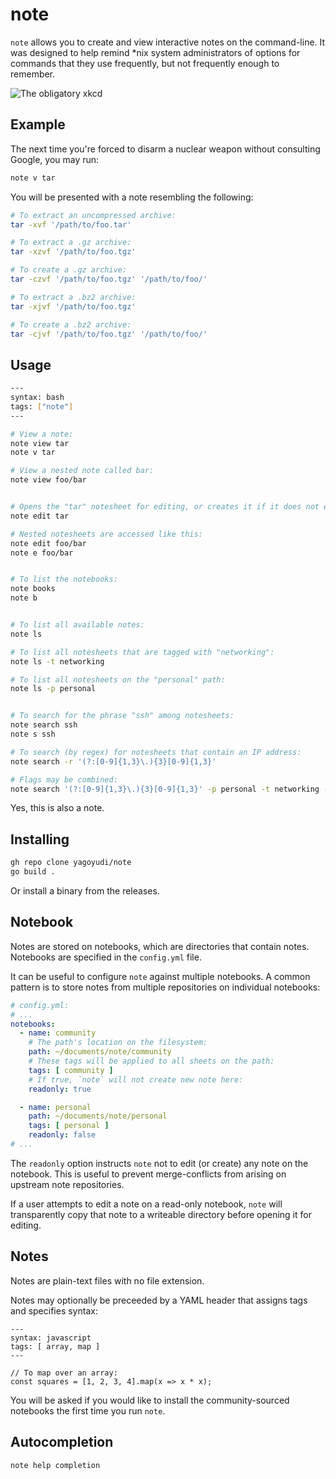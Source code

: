# note

`note` allows you to create and view interactive notes on the command-line. It
was designed to help remind \*nix system administrators of options for commands
that they use frequently, but not frequently enough to remember.

![The obligatory xkcd](http://imgs.xkcd.com/comics/tar.png 'The obligatory xkcd')

## Example

The next time you're forced to disarm a nuclear weapon without consulting
Google, you may run:

```sh
note v tar
```

You will be presented with a note resembling the following:

```sh
# To extract an uncompressed archive:
tar -xvf '/path/to/foo.tar'

# To extract a .gz archive:
tar -xzvf '/path/to/foo.tgz'

# To create a .gz archive:
tar -czvf '/path/to/foo.tgz' '/path/to/foo/'

# To extract a .bz2 archive:
tar -xjvf '/path/to/foo.tgz'

# To create a .bz2 archive:
tar -cjvf '/path/to/foo.tgz' '/path/to/foo/'
```

## Usage

```sh
---
syntax: bash
tags: ["note"]
---

# View a note:
note view tar
note v tar

# View a nested note called bar:
note view foo/bar


# Opens the "tar" notesheet for editing, or creates it if it does not exist:
note edit tar

# Nested notesheets are accessed like this:
note edit foo/bar
note e foo/bar


# To list the notebooks:
note books
note b


# To list all available notes:
note ls

# To list all notesheets that are tagged with "networking":
note ls -t networking

# To list all notesheets on the "personal" path:
note ls -p personal


# To search for the phrase "ssh" among notesheets:
note search ssh
note s ssh

# To search (by regex) for notesheets that contain an IP address:
note search -r '(?:[0-9]{1,3}\.){3}[0-9]{1,3}'

# Flags may be combined:
note search '(?:[0-9]{1,3}\.){3}[0-9]{1,3}' -p personal -t networking --regex
```

Yes, this is also a note.

## Installing

```sh
gh repo clone yagoyudi/note
go build .
```

Or install a binary from the releases.

## Notebook

Notes are stored on notebooks, which are directories that contain notes.
Notebooks are specified in the `config.yml` file.

It can be useful to configure `note` against multiple notebooks. A common
pattern is to store notes from multiple repositories on individual notebooks:

```yaml
# config.yml:
# ...
notebooks:
  - name: community
    # The path's location on the filesystem:
    path: ~/documents/note/community
    # These tags will be applied to all sheets on the path:
    tags: [ community ]
    # If true, `note` will not create new note here:
    readonly: true

  - name: personal
    path: ~/documents/note/personal
    tags: [ personal ]
    readonly: false
# ...
```

The `readonly` option instructs `note` not to edit (or create) any note on the
notebook. This is useful to prevent merge-conflicts from arising on upstream
note repositories.

If a user attempts to edit a note on a read-only notebook, `note` will
transparently copy that note to a writeable directory before opening it for
editing.

## Notes

Notes are plain-text files with no file extension.

Notes may optionally be preceeded by a YAML header that assigns tags and
specifies syntax:

```note
---
syntax: javascript
tags: [ array, map ]
---

// To map over an array:
const squares = [1, 2, 3, 4].map(x => x * x);
```

You will be asked if you would like to install the community-sourced notebooks
the first time you run `note`.

## Autocompletion

```sh
note help completion
```

